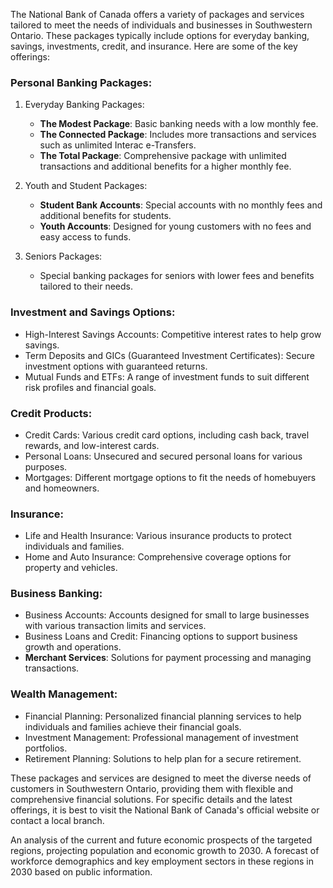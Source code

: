 The National Bank of Canada offers a variety of packages and services tailored to meet the needs of individuals and businesses in Southwestern Ontario. These packages typically include options for everyday banking, savings, investments, credit, and insurance. Here are some of the key offerings:

### Personal Banking Packages: ###
1. Everyday Banking Packages:
   - **The Modest Package**: Basic banking needs with a low monthly fee.
   - **The Connected Package**: Includes more transactions and services such as unlimited Interac e-Transfers.
   - **The Total Package**: Comprehensive package with unlimited transactions and additional benefits for a higher monthly fee.

2. Youth and Student Packages:
   - **Student Bank Accounts**: Special accounts with no monthly fees and additional benefits for students.
   - **Youth Accounts**: Designed for young customers with no fees and easy access to funds.

3. Seniors Packages:
   - Special banking packages for seniors with lower fees and benefits tailored to their needs.

### Investment and Savings Options: ###
- High-Interest Savings Accounts: Competitive interest rates to help grow savings.
- Term Deposits and GICs (Guaranteed Investment Certificates): Secure investment options with guaranteed returns.
- Mutual Funds and ETFs: A range of investment funds to suit different risk profiles and financial goals.

### Credit Products: ###
- Credit Cards: Various credit card options, including cash back, travel rewards, and low-interest cards.
- Personal Loans: Unsecured and secured personal loans for various purposes.
- Mortgages: Different mortgage options to fit the needs of homebuyers and homeowners.

### Insurance: ###
- Life and Health Insurance: Various insurance products to protect individuals and families.
- Home and Auto Insurance: Comprehensive coverage options for property and vehicles.

### Business Banking: ###
- Business Accounts: Accounts designed for small to large businesses with various transaction limits and services.
- Business Loans and Credit: Financing options to support business growth and operations.
- **Merchant Services**: Solutions for payment processing and managing transactions.

### Wealth Management: ###
- Financial Planning: Personalized financial planning services to help individuals and families achieve their financial goals.
- Investment Management: Professional management of investment portfolios.
- Retirement Planning: Solutions to help plan for a secure retirement.

These packages and services are designed to meet the diverse needs of customers in Southwestern Ontario, providing them with flexible and comprehensive financial solutions. For specific details and the latest offerings, it is best to visit the National Bank of Canada's official website or contact a local branch.

An analysis of the current and future economic prospects of the targeted regions, projecting population and economic growth to 2030.
A forecast of workforce demographics and key employment sectors in these regions in 2030 based on public information.
